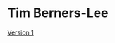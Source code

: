# Tim Berners-Lee

[Version 1](https://katiedonnelly1.github.io/tim-berners-lee/timbernerslee.html)
